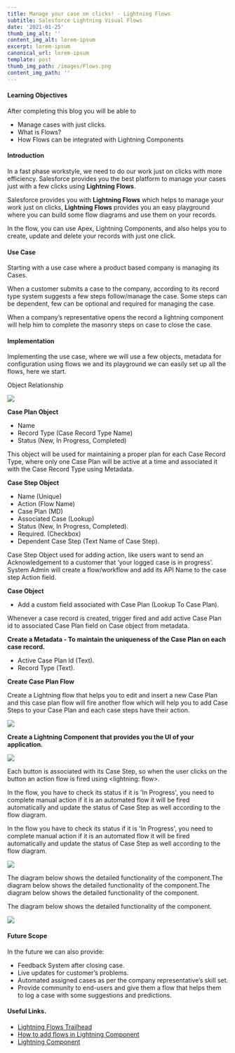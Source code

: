 ```yaml
---
title: Manage your case on clicks! - Lightning Flows
subtitle: Salesforce Lightning Visual Flows
date: '2021-01-25'
thumb_img_alt: ''
content_img_alt: lorem-ipsum
excerpt: lorem-ipsum
canonical_url: lorem-ipsum
template: post
thumb_img_path: /images/Flows.png
content_img_path: ''
---
```

#### **Learning Objectives**

After completing this blog you will be able to

* Manage cases with just clicks.
* What is Flows?
* How Flows can be integrated with Lightning Components

#### **Introduction**

In a fast phase workstyle, we need to do our work just on clicks with more efficiency. Salesforce provides you the best platform to manage your cases just with a few clicks using **Lightning Flows**.

Salesforce provides you with **Lightning Flows** which helps to manage your work just on clicks, **Lightning Flows** provides you an easy playground where you can build some flow diagrams and use them on your records.

In the flow, you can use Apex, Lightning Components, and also helps you to create, update and delete your records with just one click.

#### **Use Case**

Starting with a use case where a product based company is managing its Cases.

When a customer submits a case to the company, according to its record type system suggests a few steps follow/manage the case. Some steps can be dependent, few can be optional and required for managing the case.

When a company’s representative opens the record a lightning component will help him to complete the masonry steps on case to close the case.

#### **Implementation**

Implementing the use case, where we will use a few objects, metadata for configuration using flows we and its playground we can easily set up all the flows, here we start.

Object Relationship

![](/images/object-flow-diagram.jpeg)

**Case Plan Object**

* Name
* Record Type (Case Record Type Name)
* Status (New, In Progress, Completed)

This object will be used for maintaining a proper plan for each Case Record Type, where only one Case Plan will be active at a time and associated it with the Case Record Type using Metadata.

**Case Step Object**

* Name (Unique)
* Action (Flow Name)
* Case Plan (MD)
* Associated Case (Lookup)
* Status (New, In Progress, Completed).
* Required. (Checkbox)
* Dependent Case Step (Text Name of Case Step).

Case Step Object used for adding action, like users want to send an Acknowledgement to a customer that ‘your logged case is in progress’. System Admin will create a flow/workflow and add its API Name to the case step Action field.

**Case Object**

* Add a custom field associated with Case Plan (Lookup To Case Plan).

Whenever a case record is created, trigger fired and add active Case Plan id to associated Case Plan field on Case object from metadata.

**Create a Metadata - To maintain the uniqueness of the Case Plan on each case record.**

* Active Case Plan Id (Text).
* Record Type (Text).

**Create Case Plan Flow**

Create a Lightning flow that helps you to edit and insert a new Case Plan and this case plan flow will fire another flow which will help you to add Case Steps to your Case Plan and each case steps have their action.

**![](/images/create-case-plan.png)**

**Create a Lightning Component that provides you the UI of your application.**

![](/images/lc.png)

Each button is associated with its Case Step, so when the user clicks on the button an action flow is fired using <lightning: flow>.

In the flow, you have to check its status if it is 'In Progress', you need to complete manual action if it is an automated flow it will be fired automatically and update the status of Case Step as well according to the flow diagram.

In the flow you have to check its status if it is 'In Progress', you need to complete manual action if it is an automated flow it will be fired automatically and update the status of Case Step as well according to the flow diagram.

![](/images/managing-case-steps.png)

The diagram below shows the detailed functionality of the component.The diagram below shows the detailed functionality of the component.The diagram below shows the detailed functionality of the component.

The diagram below shows the detailed functionality of the component.

![](/images/product-case-management-final.png)

#### **Future Scope**

In the future we can also provide:

* Feedback System after closing case.
* Live updates for customer’s problems.
* Automated assigned cases as per the company representative’s skill set.
* Provide community to end-users and give them a flow that helps them to log a case with some suggestions and predictions.

#### **Useful Links.**

* [Lightning Flows Trailhead](https://trailhead.salesforce.com/en/content/learn/modules/business_process_automation)
* [How to add flows in Lightning Component](https://developer.salesforce.com/docs/component-library/bundle/lightning:flow/example)
* [Lightning Component](https://developer.salesforce.com/docs/atlas.en-us.lightning.meta/lightning/intro_framework.htm)